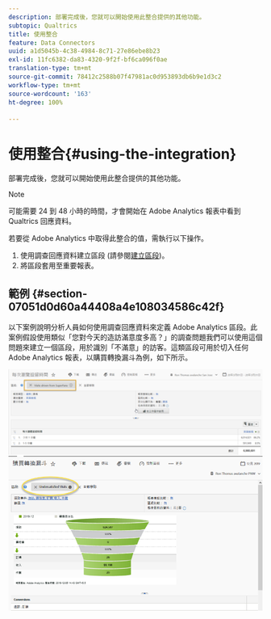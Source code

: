 ```yaml
---
description: 部署完成後，您就可以開始使用此整合提供的其他功能。
subtopic: Qualtrics
title: 使用整合
feature: Data Connectors
uuid: a1d5045b-4c38-4984-8c71-27e86ebe8b23
exl-id: 11fc6382-da83-4320-9f2f-bf6ca096f0ae
translation-type: tm+mt
source-git-commit: 78412c2588b07f47981ac0d953893db6b9e1d3c2
workflow-type: tm+mt
source-wordcount: '163'
ht-degree: 100%

---
```


# 使用整合{#using-the-integration}

部署完成後，您就可以開始使用此整合提供的其他功能。

>[!NOTE]
>
> 可能需要 24 到 48 小時的時間，才會開始在 Adobe Analytics 報表中看到 Qualtrics 回應資料。

若要從 Adobe Analytics 中取得此整合的值，需執行以下操作。

1. 使用調查回應資料建立區段 (請參閱[建立區段](https://docs.adobe.com/content/help/zh-Hant/analytics/components/segmentation/seg-home.html))。
1. 將區段套用至重要報表。

## 範例 {#section-07051d0d60a44408a4e108034586c42f}

以下案例說明分析人員如何使用調查回應資料來定義 Adobe Analytics 區段。此案例假設使用類似「您對今天的造訪滿意度多高？」的調查問題我們可以使用這個問題來建立一個區段，用於識別「不滿意」的訪客。這類區段可用於切入任何 Adobe Analytics 報表，以購買轉換漏斗為例，如下所示。

![](assets/using-1.png) ![](assets/using-2.png)
